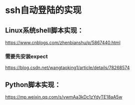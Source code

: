# ssh自动登陆的实现


## Linux系统shell脚本实现：

https://www.cnblogs.com/zhenbianshu/p/5867440.html

### 需要先安装expect

https://blog.csdn.net/wangtaoking1/article/details/78268574

## Python脚本实现：

https://mp.weixin.qq.com/s/vwmAa3kDc1zYdyTE18aA5w
